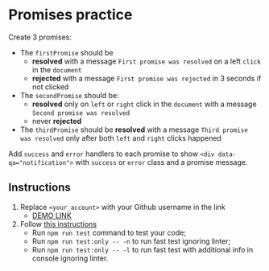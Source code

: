 # Promises practice
Create 3 promises:
- The `firstPromise` should be
  - **resolved** with a message `First promise was resolved` on a left `click` in the `document`
  - **rejected** with a message `First promise was rejected` in 3 seconds if not clicked
- The `secondPromise` should be:
  - **resolved** only on `left` or `right` click in the `document` with a message `Second promise was resolved`
  - never **rejected**
- The `thirdPromise` should be **resolved** with a message `Third promise was resolved` only after both `left` and `right` clicks happened

Add `success` and `error` handlers to each promise to show `<div data-qa="notification">` with `success` or `error` class and a promise message.

## Instructions
1. Replace `<your_account>` with your Github username in the link
    - [DEMO LINK](https://nadia-hope.github.io/js_promises_practice_DOM/)
2. Follow [this instructions](https://mate-academy.github.io/layout_task-guideline/)
    - Run `npm run test` command to test your code;
    - Run `npm run test:only -- -n` to run fast test ignoring linter;
    - Run `npm run test:only -- -l` to run fast test with additional info in console ignoring linter.

